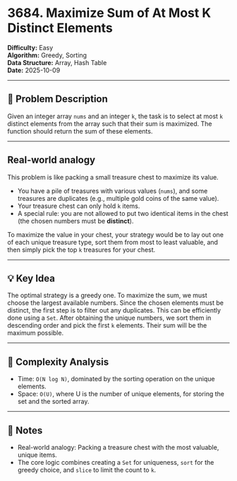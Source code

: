 # 3684. Maximize Sum of At Most K Distinct Elements

**Difficulty:** Easy  
**Algorithm:** Greedy, Sorting  
**Data Structure:** Array, Hash Table  
**Date:** 2025-10-09  

---

## 📝 Problem Description
Given an integer array `nums` and an integer `k`, the task is to select at most `k` distinct elements from the array such that their sum is maximized. The function should return the sum of these elements.

---

## Real-world analogy
This problem is like packing a small treasure chest to maximize its value.

  * You have a pile of treasures with various values (`nums`), and some treasures are duplicates (e.g., multiple gold coins of the same value).
  * Your treasure chest can only hold `k` items.
  * A special rule: you are not allowed to put two identical items in the chest (the chosen numbers must be **distinct**).

To maximize the value in your chest, your strategy would be to lay out one of each unique treasure type, sort them from most to least valuable, and then simply pick the top `k` treasures for your chest.

---

## 💡 Key Idea
The optimal strategy is a greedy one. To maximize the sum, we must choose the largest available numbers. Since the chosen elements must be distinct, the first step is to filter out any duplicates. This can be efficiently done using a `Set`. After obtaining the unique numbers, we sort them in descending order and pick the first `k` elements. Their sum will be the maximum possible.

---

## 🧮 Complexity Analysis
- Time: `O(N log N)`, dominated by the sorting operation on the unique elements.
- Space: `O(U)`, where U is the number of unique elements, for storing the set and the sorted array.

---

## 📖 Notes
- Real-world analogy: Packing a treasure chest with the most valuable, unique items.
- The core logic combines creating a `Set` for uniqueness, `sort` for the greedy choice, and `slice` to limit the count to `k`.
